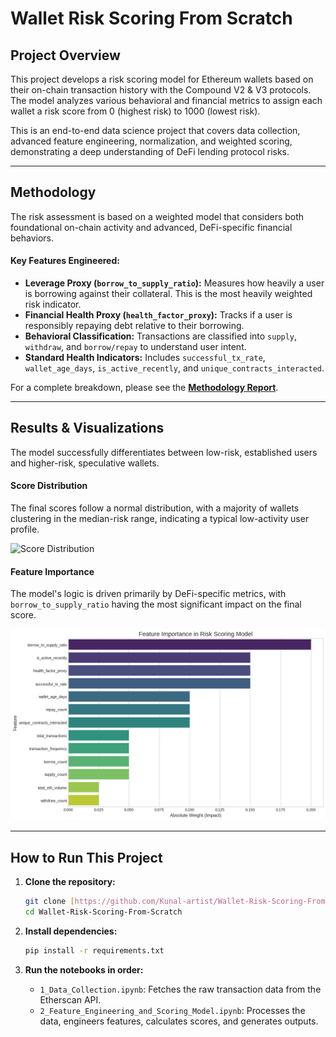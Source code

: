 # Wallet Risk Scoring From Scratch

## Project Overview

This project develops a risk scoring model for Ethereum wallets based on their on-chain transaction history with the Compound V2 & V3 protocols. The model analyzes various behavioral and financial metrics to assign each wallet a risk score from 0 (highest risk) to 1000 (lowest risk).

This is an end-to-end data science project that covers data collection, advanced feature engineering, normalization, and weighted scoring, demonstrating a deep understanding of DeFi lending protocol risks.

---

## Methodology

The risk assessment is based on a weighted model that considers both foundational on-chain activity and advanced, DeFi-specific financial behaviors.

#### Key Features Engineered:
* **Leverage Proxy (`borrow_to_supply_ratio`):** Measures how heavily a user is borrowing against their collateral. This is the most heavily weighted risk indicator.
* **Financial Health Proxy (`health_factor_proxy`):** Tracks if a user is responsibly repaying debt relative to their borrowing.
* **Behavioral Classification:** Transactions are classified into `supply`, `withdraw`, and `borrow/repay` to understand user intent.
* **Standard Health Indicators:** Includes `successful_tx_rate`, `wallet_age_days`, `is_active_recently`, and `unique_contracts_interacted`.

For a complete breakdown, please see the **[Methodology Report](Methodology.md)**.

---

## Results & Visualizations

The model successfully differentiates between low-risk, established users and higher-risk, speculative wallets.

#### Score Distribution
The final scores follow a normal distribution, with a majority of wallets clustering in the median-risk range, indicating a typical low-activity user profile.

![Score Distribution](score_distribution.png)

#### Feature Importance
The model's logic is driven primarily by DeFi-specific metrics, with `borrow_to_supply_ratio` having the most significant impact on the final score.

![Feature Importance](feature_importance.png)

---

## How to Run This Project

1.  **Clone the repository:**
    ```bash
    git clone [https://github.com/Kunal-artist/Wallet-Risk-Scoring-From-Scratch.git](https://github.com/Kunal-artist/Wallet-Risk-Scoring-From-Scratch.git)
    cd Wallet-Risk-Scoring-From-Scratch
    ```

2.  **Install dependencies:**
    ```bash
    pip install -r requirements.txt
    ```

3.  **Run the notebooks in order:**
    * `1_Data_Collection.ipynb`: Fetches the raw transaction data from the Etherscan API.
    * `2_Feature_Engineering_and_Scoring_Model.ipynb`: Processes the data, engineers features, calculates scores, and generates outputs.

